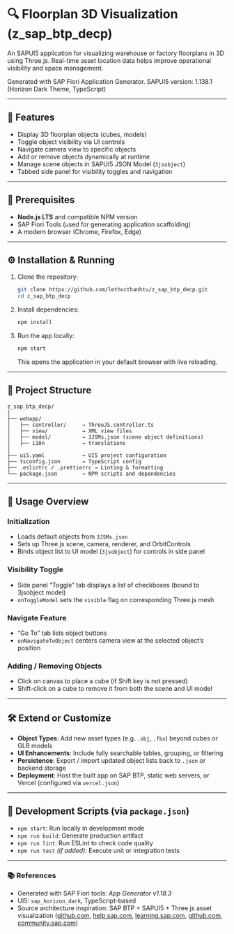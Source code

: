 # 🔍 Floorplan 3D Visualization (z\_sap\_btp\_decp)

An SAPUI5 application for visualizing warehouse or factory floorplans in 3D using Three.js. Real-time asset location data helps improve operational visibility and space management.

Generated with SAP Fiori Application Generator.
SAPUI5 version: 1.138.1 (Horizon Dark Theme, TypeScript)

---

## 🚀 Features

* Display 3D floorplan objects (cubes, models)
* Toggle object visibility via UI controls
* Navigate camera view to specific objects
* Add or remove objects dynamically at runtime
* Manage scene objects in SAPUI5 JSON Model (`3jsobject`)
* Tabbed side panel for visibility toggles and navigation

---

## 🧾 Prerequisites

* **Node.js LTS** and compatible NPM version
* SAP Fiori Tools (used for generating application scaffolding)
* A modern browser (Chrome, Firefox, Edge)

---

## ⚙️ Installation & Running

1. Clone the repository:

   ```bash
   git clone https://github.com/lethucthanhtu/z_sap_btp_decp.git
   cd z_sap_btp_decp
   ```

2. Install dependencies:

   ```bash
   npm install
   ```

3. Run the app locally:

   ```bash
   npm start
   ```

   This opens the application in your default browser with live reloading.

---

## 📁 Project Structure

```
z_sap_btp_decp/
│
├── webapp/
│   ├── controller/     → ThreeJS.controller.ts
│   ├── view/           → XML view files
│   ├── model/          → 3JSMs.json (scene object definitions)
│   ├── i18n            → translations
│
├── ui5.yaml            → UI5 project configuration
├── tsconfig.json       → TypeScript config
├── .eslintrc / .prettierrc → Linting & formatting
└── package.json        → NPM scripts and dependencies
```

---

## 🧩 Usage Overview

### Initialization

* Loads default objects from `3JSMs.json`
* Sets up Three.js scene, camera, renderer, and OrbitControls
* Binds object list to UI model (`3jsobject`) for controls in side panel

### Visibility Toggle

* Side panel “Toggle” tab displays a list of checkboxes (bound to 3jsobject model)
* `onToggleModel` sets the `visible` flag on corresponding Three.js mesh

### Navigate Feature

* “Go To” tab lists object buttons
* `onNavigateToObject` centers camera view at the selected object’s position

### Adding / Removing Objects

* Click on canvas to place a cube (if Shift key is not pressed)
* Shift-click on a cube to remove it from both the scene and UI model

---

## 🛠 Extend or Customize

* **Object Types**: Add new asset types (e.g. `.obj`, `.fbx`) beyond cubes or GLB models
* **UI Enhancements**: Include fully searchable tables, grouping, or filtering
* **Persistence**: Export / import updated object lists back to `.json` or backend storage
* **Deployment**: Host the built app on SAP BTP, static web servers, or Vercel (configured via `vercel.json`)

---

## 📌 Development Scripts (via `package.json`)

* `npm start`: Run locally in development mode
* `npm run build`: Generate production artifact
* `npm run lint`: Run ESLint to check code quality
* `npm run test` *(if added)*: Execute unit or integration tests

---

### 📚 References

* Generated with SAP Fiori tools: *App Generator v1.18.3*
* UI5: `sap_horizon_dark`, TypeScript-based
* Source architecture inspiration: SAP BTP + SAPUI5 + Three.js asset visualization ([github.com][1], [help.sap.com][2], [learning.sap.com][3], [github.com][4], [community.sap.com][5])

[1]: https://github.com/lethucthanhtu/z_sap_btp_decp?utm_source=chatgpt.com "lethucthanhtu/z_sap_btp_decp - GitHub"
[2]: https://help.sap.com/docs/btp?locale=en-+US&utm_source=chatgpt.com "SAP Help Portal | SAP Online Help"
[3]: https://learning.sap.com/learning-journeys/exploring-the-fundamentals-of-sap-system-security/introducing-sap-btp-security?utm_source=chatgpt.com "Introducing SAP BTP Security"
[4]: https://github.com/topics/sap-btp?utm_source=chatgpt.com "sap-btp · GitHub Topics · GitHub"
[5]: https://community.sap.com/t5/technology-blog-posts-by-sap/learn-how-to-develop-in-abap-using-sap-btp-abap-environment/ba-p/13492682?utm_source=chatgpt.com "Learn how to develop in ABAP using SAP BTP ABAP Environment"
